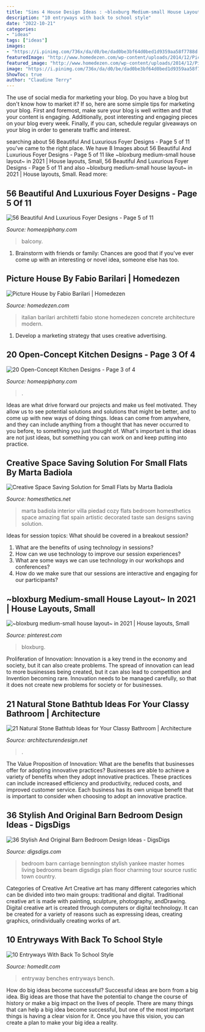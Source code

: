```yaml
---
title: "Sims 4 House Design Ideas : ~bloxburg Medium-small House Layout~ In 2021"
description: "10 entryways with back to school style"
date: "2022-10-21"
categories:
- "ideas"
tags: ["ideas"]
images:
- "https://i.pinimg.com/736x/da/d0/be/dad0be3bf64d0bed1d9359aa58f7788d.jpg"
featuredImage: "http://www.homedezen.com/wp-content/uploads/2014/12/Picture-House-by-Fabio-Barilari-28.jpg"
featured_image: "http://www.homedezen.com/wp-content/uploads/2014/12/Picture-House-by-Fabio-Barilari-28.jpg"
image: "https://i.pinimg.com/736x/da/d0/be/dad0be3bf64d0bed1d9359aa58f7788d.jpg"
ShowToc: true
author: "Claudine Terry"
---
```



The use of social media for marketing your blog.
Do you have a blog but don't know how to market it? If so, here are some simple tips for marketing your blog. First and foremost, make sure your blog is well written and that your content is engaging. Additionally, post interesting and engaging pieces on your blog every week. Finally, if you can, schedule regular giveaways on your blog in order to generate traffic and interest.

	

		
searching about 56 Beautiful And Luxurious Foyer Designs - Page 5 of 11 you've came to the right place. We have 8 Images about 56 Beautiful And Luxurious Foyer Designs - Page 5 of 11 like ~bloxburg medium-small house layout~ in 2021 | House layouts, Small, 56 Beautiful And Luxurious Foyer Designs - Page 5 of 11 and also ~bloxburg medium-small house layout~ in 2021 | House layouts, Small. Read more:
		
    
## 56 Beautiful And Luxurious Foyer Designs - Page 5 Of 11

<img loading=lazy src="https://homeepiphany.com/wp-content/uploads/2015/10/56-Beautiful-And-Luxurious-Foyer-Designs-21.jpg" onerror="this.onerror=null;this.src='https://tse3.mm.bing.net/th?id=OIP.qIpdnh3LAkbG-lYmae8lPQHaLG&amp;pid=15.1';" alt="56 Beautiful And Luxurious Foyer Designs - Page 5 of 11">

_Source: homeepiphany.com_

>balcony. 

	

1. Brainstorm with friends or family: Chances are good that if you've ever come up with an interesting or novel idea, someone else has too.

    
## Picture House By Fabio Barilari | Homedezen

<img loading=lazy src="http://www.homedezen.com/wp-content/uploads/2014/12/Picture-House-by-Fabio-Barilari-28.jpg" onerror="this.onerror=null;this.src='https://tse2.mm.bing.net/th?id=OIP.QHpYJeUMnqrEDCupOYXPNQHaE8&amp;pid=15.1';" alt="Picture House by Fabio Barilari | Homedezen">

_Source: homedezen.com_

>italian barilari architetti fabio stone homedezen concrete architecture modern. 

	

1. Develop a marketing strategy that uses creative advertising.

    
## 20 Open-Concept Kitchen Designs - Page 3 Of 4

<img loading=lazy src="https://homeepiphany.com/wp-content/uploads/2017/06/20-Open-Concept-Kitchen-Designs-15.jpg" onerror="this.onerror=null;this.src='https://tse2.mm.bing.net/th?id=OIP.3SuSlUjPpsOADGOEVjcypgHaLH&amp;pid=15.1';" alt="20 Open-Concept Kitchen Designs - Page 3 of 4">

_Source: homeepiphany.com_

>. 

	

Ideas are what drive forward our projects and make us feel motivated. They allow us to see potential solutions and solutions that might be better, and to come up with new ways of doing things. Ideas can come from anywhere, and they can include anything from a thought that has never occurred to you before, to something you just thought of. What's important is that ideas are not just ideas, but something you can work on and keep putting into practice.

    
## Creative Space Saving Solution For Small Flats By Marta Badiola

<img loading=lazy src="http://cdn.homesthetics.net/wp-content/uploads/2013/10/small-bedroom-interior-design-cozy-flat-homesthetics-5.jpg" onerror="this.onerror=null;this.src='https://tse2.mm.bing.net/th?id=OIP.YUQATy_RnmTzlSSvyl1A5gHaK5&amp;pid=15.1';" alt="Creative Space Saving Solution for Small Flats by Marta Badiola">

_Source: homesthetics.net_

>marta badiola interior villa piedad cozy flats bedroom homesthetics space amazing flat spain artistic decorated taste san designs saving solution. 

	

Ideas for session topics: What should be covered in a breakout session?
1. What are the benefits of using technology in sessions? 
2. How can we use technology to improve our session experiences? 
3. What are some ways we can use technology in our workshops and conferences? 
4. How do we make sure that our sessions are interactive and engaging for our participants?

    
## ~bloxburg Medium-small House Layout~ In 2021 | House Layouts, Small

<img loading=lazy src="https://i.pinimg.com/736x/da/d0/be/dad0be3bf64d0bed1d9359aa58f7788d.jpg" onerror="this.onerror=null;this.src='https://tse1.mm.bing.net/th?id=OIP.1uVA1b53gw8_9aIRfKCiEwHaL0&amp;pid=15.1';" alt="~bloxburg medium-small house layout~ in 2021 | House layouts, Small">

_Source: pinterest.com_

>bloxburg. 

	

Proliferation of Innovation:
Innovation is a key trend in the economy and society, but it can also create problems. The spread of innovation can lead to more businesses being created, but it can also lead to competition and Invention becoming rare. Innovation needs to be managed carefully, so that it does not create new problems for society or for businesses.

    
## 21 Natural Stone Bathtub Ideas For Your Classy Bathroom | Architecture

<img loading=lazy src="https://cdn.architecturendesign.net/wp-content/uploads/2014/09/stone-bathtub-design-ideas-19.jpg" onerror="this.onerror=null;this.src='https://tse1.mm.bing.net/th?id=OIP.V65vZ5noC8IDTu2YDGWaFgHaLH&amp;pid=15.1';" alt="21 Natural Stone Bathtub Ideas for Your Classy Bathroom | Architecture">

_Source: architecturendesign.net_

>. 

	

The Value Proposition of Innovation: What are the benefits that businesses offer for adopting innovative practices?
Businesses are able to achieve a variety of benefits when they adopt innovative practices. These practices can include increased efficiency and productivity, reduced costs, and improved customer service. Each business has its own unique benefit that is important to consider when choosing to adopt an innovative practice.

    
## 36 Stylish And Original Barn Bedroom Design Ideas - DigsDigs

<img loading=lazy src="http://www.digsdigs.com/photos/stylish-and-original-barn-bedrooms-33.jpg" onerror="this.onerror=null;this.src='https://tse1.mm.bing.net/th?id=OIP._wSARuEBEe1TRBfL6rLcDwAAAA&amp;pid=15.1';" alt="36 Stylish And Original Barn Bedroom Design Ideas - DigsDigs">

_Source: digsdigs.com_

>bedroom barn carriage bennington stylish yankee master homes living bedrooms beam digsdigs plan floor charming tour source rustic town country. 

	

Categories of Creative Art
Creative art has many different categories which can be divided into two main groups: traditional and digital. Traditional creative art is made with painting, sculpture, photography, andDrawing. Digital creative art is created through computers or digital technology. It can be created for a variety of reasons such as expressing ideas, creating graphics, orindividually creating works of art.

    
## 10 Entryways With Back To School Style

<img loading=lazy src="https://cdn.homedit.com/wp-content/uploads/2014/08/entryway-bench-design.jpg" onerror="this.onerror=null;this.src='https://tse3.mm.bing.net/th?id=OIP.I4VQr_IzMXXtXGTGbK29ywHaKk&amp;pid=15.1';" alt="10 Entryways With Back To School Style">

_Source: homedit.com_

>entryway benches entryways bench. 

	

How do big ideas become successful?
Successful ideas are born from a big idea. Big ideas are those that have the potential to change the course of history or make a big impact on the lives of people. There are many things that can help a big idea become successful, but one of the most important things is having a clear vision for it. Once you have this vision, you can create a plan to make your big idea a reality.


